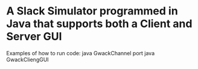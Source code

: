# A Slack Simulator programmed in Java that supports both a Client and Server GUI
Examples of how to run code:
java GwackChannel port
java GwackCliengGUI
